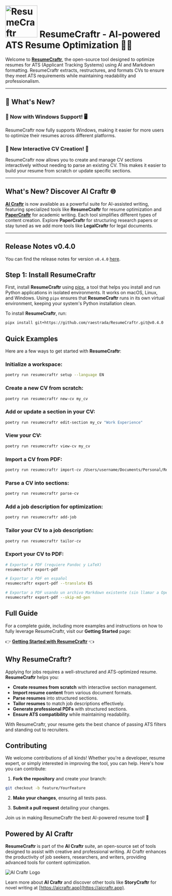 # <img src="https://res.cloudinary.com/dyknhuvxt/image/upload/f_auto,q_auto/v1736189459/resumecraftr_eb7drc.png" alt="ResumeCraftr Logo" width="100" height="100"> ResumeCraftr - AI-powered ATS Resume Optimization 📄🤖

Welcome to [**ResumeCraftr**](https://resumecraftr.app), the open-source tool designed to optimize resumes for ATS (Applicant Tracking Systems) using AI and Markdown formatting. ResumeCraftr extracts, restructures, and formats CVs to ensure they meet ATS requirements while maintaining readability and professionalism.

---

## 🚀 What's New?

### 🌟 Now with Windows Support! 🖥️

ResumeCraftr now fully supports Windows, making it easier for more users to optimize their resumes across different platforms.

### 🌟 New Interactive CV Creation! 📝

ResumeCraftr now allows you to create and manage CV sections interactively without needing to parse an existing CV. This makes it easier to build your resume from scratch or update specific sections.

---

## What's New? Discover AI Craftr 🌐

**[AI Craftr](https://aicraftr.app)** is now available as a powerful suite for AI-assisted writing, featuring specialized tools like **ResumeCraftr** for resume optimization and **[PaperCraftr](https://papercraftr.app)** for academic writing. Each tool simplifies different types of content creation. Explore **PaperCraftr** for structuring research papers or stay tuned as we add more tools like **LegalCraftr** for legal documents.

---

## Release Notes v0.4.0

You can find the release notes for version `v0.4.0` [here](https://github.com/raestrada/ResumeCraftr/releases/tag/v0.4.0).

## Step 1: Install ResumeCraftr

First, install **ResumeCraftr** using [pipx](https://pypa.github.io/pipx/), a tool that helps you install and run Python applications in isolated environments. It works on macOS, Linux, and Windows. Using `pipx` ensures that **ResumeCraftr** runs in its own virtual environment, keeping your system's Python installation clean.

To install **ResumeCraftr**, run:

```bash
pipx install git+https://github.com/raestrada/ResumeCraftr.git@v0.4.0
```

## Quick Examples

Here are a few ways to get started with **ResumeCraftr**:

### Initialize a workspace:

```bash
poetry run resumecraftr setup --language EN
```

### Create a new CV from scratch:

```bash
poetry run resumecraftr new-cv my_cv
```

### Add or update a section in your CV:

```bash
poetry run resumecraftr edit-section my_cv "Work Experience"
```

### View your CV:

```bash
poetry run resumecraftr view-cv my_cv
```

### Import a CV from PDF:

```bash
poetry run resumecraftr import-cv /Users/username/Documents/Personal/Resume.pdf
```

### Parse a CV into sections:

```bash
poetry run resumecraftr parse-cv
```

### Add a job description for optimization:

```bash
poetry run resumecraftr add-job
```

### Tailor your CV to a job description:

```bash
poetry run resumecraftr tailor-cv
```

### Export your CV to PDF:

```bash
# Exportar a PDF (requiere Pandoc y LaTeX)
resumecraftr export-pdf

# Exportar a PDF en español
resumecraftr export-pdf --translate ES

# Exportar a PDF usando un archivo Markdown existente (sin llamar a OpenAI)
resumecraftr export-pdf --skip-md-gen
```

## Full Guide

For a complete guide, including more examples and instructions on how to fully leverage ResumeCraftr, visit our **Getting Started** page:

👉 [**Getting Started with ResumeCraftr**](https://resumecraftr.app/getting_started.html) 👈

## Why ResumeCraftr?

Applying for jobs requires a well-structured and ATS-optimized resume. **ResumeCraftr** helps you:

- **Create resumes from scratch** with interactive section management.
- **Import resume content** from various document formats.
- **Parse resumes** into structured sections.
- **Tailor resumes** to match job descriptions effectively.
- **Generate professional PDFs** with structured sections.
- **Ensure ATS compatibility** while maintaining readability.

With ResumeCraftr, your resume gets the best chance of passing ATS filters and standing out to recruiters.

## Contributing

We welcome contributions of all kinds! Whether you're a developer, resume expert, or simply interested in improving the tool, you can help. Here's how you can contribute:

1. **Fork the repository** and create your branch:

```bash
git checkout -b feature/YourFeature
```

2. **Make your changes**, ensuring all tests pass.

3. **Submit a pull request** detailing your changes.

Join us in making ResumeCraftr the best AI-powered resume tool! 🚀

## Powered by AI Craftr

**ResumeCraftr** is part of the **AI Craftr** suite, an open-source set of tools designed to assist with creative and professional writing. AI Craftr enhances the productivity of job seekers, researchers, and writers, providing advanced tools for content optimization.

![AI Craftr Logo](https://res.cloudinary.com/dyknhuvxt/image/upload/v1730059761/aicraftr_qzknf4.png)

Learn more about **AI Craftr** and discover other tools like **StoryCraftr** for novel writing at [https://aicraftr.app](https://aicraftr.app).


